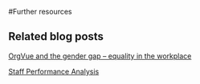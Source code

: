 #Further resources

## Related blog posts

[OrgVue and the gender gap – equality in the workplace](http://blog.orgvue.com/orgvue-and-the-gender-gap-equality-in-the-workplace/)

[Staff Performance Analysis](
http://blog.orgvue.com/staff-performance-analysis/)

